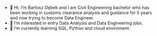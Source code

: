 - 👋 Hi, I’m Bartosz Dębek and I am Civil Engineering bachelor who has been working in customs clearance analysis and guidance for 5 years and now trying to become Data Engineer.
- 👀 I’m interested in entry Data Analysis and Data Engineering jobs.
- 🌱 I’m currently learning SQL, Python and cloud enviroment.


<!---
debus3/debus3 is a ✨ special ✨ repository because its `README.md` (this file) appears on your GitHub profile.
You can click the Preview link to take a look at your changes.
--->
